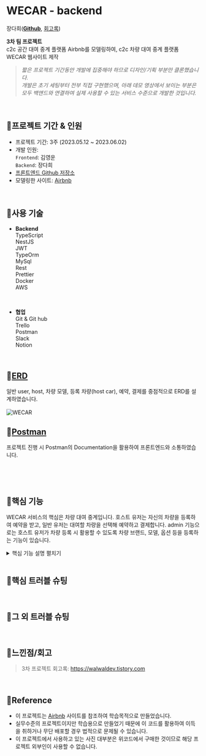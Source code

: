 # WECAR - backend
장다희([**Github**](https://github.com/walwald), [회고록](https://walwaldev.tistory.com))<br>

**3차 팀 프로젝트** <br>
c2c 공간 대여 중계 플랫폼 Airbnb를 모델링하여, c2c 차량 대여 중계 플랫폼 WECAR 웹사이트 제작<br>

> *짧은 프로젝트 기간동안 개발에 집중해야 하므로 디자인/기획 부분만 클론했습니다.<br>
개발은 초기 세팅부터 전부 직접 구현했으며, 아래 데모 영상에서 보이는 부분은 모두 백앤드와 연결하여 실제 사용할 수 있는 서비스 수준으로 개발한 것입니다.*
<br>

## 📍프로젝트 기간 & 인원
* 프로젝트 기간: 3주 (2023.05.12 ~ 2023.06.02)   
* 개발 인원:  
  `Frontend`: 김영운 <br>
  `Backend`: 장다희 <br>
* [프론트엔드 Github 저장소](https://github.com/)
* 모델링한 사이트: [Airbnb](https://www.airbnb.co.kr/)
<br>

## 📍사용 기술

* **Backend** <br>
TypeScript <br>
NestJS <br>
JWT <br>
TypeOrm <br>
MySql <br>
Rest <br>
Prettier <br>
Docker <br>
AWS <br>
<br>

* **협업** <br>
Git & Git hub <br>
Trello <br>
Postman <br>
Slack <br>
Notion <br>
<br>


 ## 📍[ERD](https://dbdiagram.io/d/645ca847dca9fb07c4e4dd14)
 일반 user, host, 차량 모델, 등록 차량(host car), 예약, 결제를 중점적으로 ERD를 설계하였습니다. <br><br>
![WECAR](https://github.com/walwald/WECAR/assets/120387100/3c36067a-1bef-4fb4-acb8-47f28042d2fe)
<br>

 ## 📍[Postman](https://documenter.getpostman.com/view/26388948/2s93eeQUpz)
 프로젝트 진행 시 Postman의 Documentation을 활용하여 프론트엔드와 소통하였습니다. <br><br>
 
<br>

 <br>
 
 ## 📍핵심 기능
  WECAR 서비스의 핵심은 차량 대여 중계입니다.
  호스트 유저는 자신의 차량을 등록하여 예약을 받고, 일반 유저는 대여할 차량을 선택해 예약하고 결제합니다.
  admin 기능으로는 호스트 유저가 차량 등록 시 활용할 수 있도록 차량 브랜드, 모델, 옵션 등을 등록하는 기능이 있습니다.
  <details>
  <summary> 핵심 기능 설명 펼치기 </summary>
  <div markdown="1">
    1. 회원가입
    2. 로그인
    3. 차량/옵션 등록
    4. 호스트 차량 등록
    5. 호스트 차량 리스트 (필터/검색)
    6. 호스트 차량 상세 정보
    7. 예약
    8. 결제
    
  </div>
  </details>

<br>

 ## 📍핵심 트러블 슈팅
 
 <br>
 
 ## 📍그 외 트러블 슈팅

<br>

 ## 📍느낀점/회고
 > 3차 프로젝트 회고록: https://walwaldev.tistory.com
 <br>
 
 ## 📍Reference

- 이 프로젝트는 [Airbnb](https://www.airbnb.co.kr/) 사이트를 참조하여 학습목적으로 만들었습니다.
- 실무수준의 프로젝트이지만 학습용으로 만들었기 때문에 이 코드를 활용하여 이득을 취하거나 무단 배포할 경우 법적으로 문제될 수 있습니다.
- 이 프로젝트에서 사용하고 있는 사진 대부분은 위코드에서 구매한 것이므로 해당 프로젝트 외부인이 사용할 수 없습니다.
